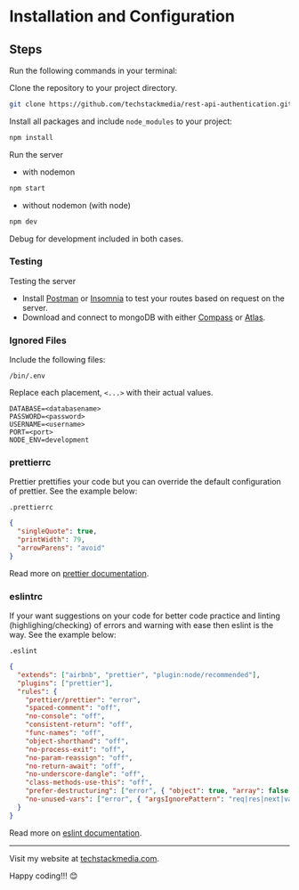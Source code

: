# Installation and Configuration

## Steps

Run the following commands in your terminal:

Clone the repository to your project directory.

```bash
git clone https://github.com/techstackmedia/rest-api-authentication.git
```

Install all packages and include `node_modules` to your project:

```bash
npm install
```

Run the server
- with nodemon

```bash
npm start
```
- without nodemon (with node)

```bash
npm dev
```
Debug for development included in both cases.

### Testing 
Testing the server
- Install [Postman](https://www.postman.com/downloads/) or [Insomnia](https://insomnia.rest/download) to test your routes based on request on the server.
- Download and connect to mongoDB with either [Compass](https://www.mongodb.com/products/compass) or [Atlas](https://www.mongodb.com/cloud/atlas/register). 

### Ignored Files

Include the following files:

`/bin/.env`

Replace each placement, `<...>` with their actual values.

```
DATABASE=<databasename>
PASSWORD=<password>
USERNAME=<username>
PORT=<port>
NODE_ENV=development
```

### prettierrc
Prettier prettifies your code but you can override the default configuration of prettier. See the example below:
  
`.prettierrc`

```json
{
  "singleQuote": true,
  "printWidth": 79,
  "arrowParens": "avoid"
}
```
Read more on [prettier documentation](https://prettier.io/docs/en/options.html).

### eslintrc
If your want suggestions on your code for better code practice and linting (highlighing/checking) of errors and warning with ease then eslint is the way. See the example below:

`.eslint`

```json
{
  "extends": ["airbnb", "prettier", "plugin:node/recommended"],
  "plugins": ["prettier"],
  "rules": {
    "prettier/prettier": "error",
    "spaced-comment": "off",
    "no-console": "off",
    "consistent-return": "off",
    "func-names": "off",
    "object-shorthand": "off",
    "no-process-exit": "off",
    "no-param-reassign": "off",
    "no-return-await": "off",
    "no-underscore-dangle": "off",
    "class-methods-use-this": "off",
    "prefer-destructuring": ["error", { "object": true, "array": false }],
    "no-unused-vars": ["error", { "argsIgnorePattern": "req|res|next|val" }]
  }
}
```
Read more on [eslint documentation](https://eslint.org/docs/user-guide/configuring/).

---
Visit my website at [techstackmedia.com](https://techstackmedia.com).
<p>Happy coding!!! 😊<p>
